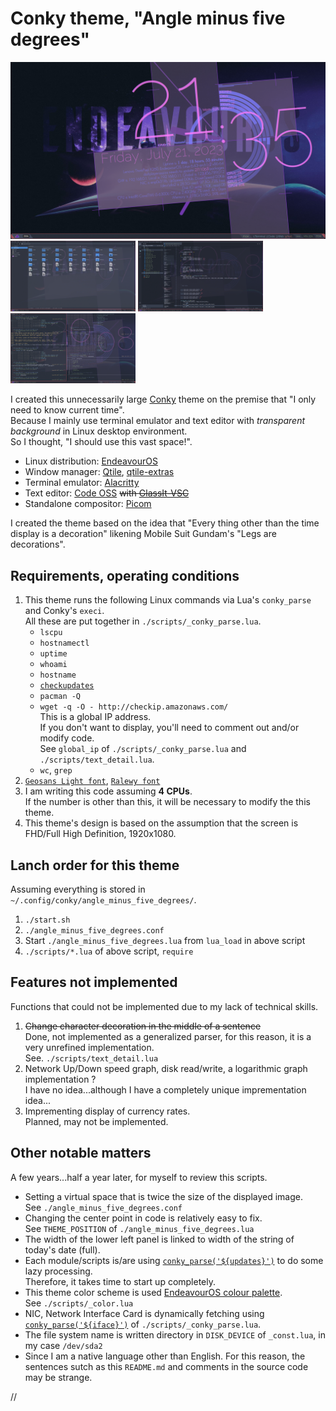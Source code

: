 # Conky theme, "Angle minus five degrees"


<img src="./images/EndeavourOS_Qtile_2023-07-21_21-35-52.png" width="630"><br clear="all" />
<img src="./images/EndeavourOS_Qtile_2023-07-21_20-07-09.png" width="200">
<img src="./images/EndeavourOS_Qtile_2023-07-21_20-08-16.png" width="200">
<img src="./images//EndeavourOS_Qtile_2023-07-21_20-08-22.png" width="200">


I created this unnecessarily large [Conky](https://github.com/brndnmtthws/conky) theme on the premise that "I only need to know current time".  
Because I mainly use terminal emulator and text editor with _transparent background_ in Linux desktop environment.  
So I thought, "I should use this vast space!".

- Linux distribution: [EndeavourOS](https://endeavouros.com/)
- Window manager: [Qtile](http://www.qtile.org/), [qtile-extras](https://qtile-extras.readthedocs.io/en/stable/#)
- Terminal emulator: [Alacritty](https://github.com/alacritty/alacritty)
- Text editor: [Code OSS](https://github.com/microsoft/vscode/) ~~with [GlassIt-VSC](https://marketplace.visualstudio.com/items?itemName=s-nlf-fh.glassit)~~
- Standalone compositor: [Picom](https://wiki.archlinux.org/title/Picom)

I created the theme based on the idea that "Every thing other than the time display is a decoration" likening Mobile Suit Gundam's "Legs are decorations".


## Requirements, operating conditions

1. This theme runs the following Linux commands via Lua's `conky_parse` and Conky's `execi`.  
   All these are put together in `./scripts/_conky_parse.lua`.
    - `lscpu`
    - `hostnamectl`
    - `uptime`
    - `whoami`
    - `hostname`
    - [`checkupdates`](https://man.archlinux.org/man/community/pacman-contrib/checkupdates.8.en)
    - `pacman -Q`
    - `wget -q -O - http://checkip.amazonaws.com/`  
      This is a global IP address.  
      If you don't want to display, you'll need to comment out and/or modify code.  
      See `global_ip` of `./scripts/_conky_parse.lua` and `./scripts/text_detail.lua`.
    - `wc`, `grep`
2. [`Geosans Light font`](https://aur.archlinux.org/packages/ttf-geosans-light), [`Ralewy font`](https://aur.archlinux.org/packages/ttf-raleway)
3. I am writing this code assuming **4 CPUs**.  
   If the number is other than this, it will be necessary to modify the this theme.
4. This theme's design is based on the assumption that the screen is FHD/Full High Definition, 1920x1080.


## Lanch order for this theme

Assuming everything is stored in `~/.config/conky/angle_minus_five_degrees/`.

1. `./start.sh`
2. `./angle_minus_five_degrees.conf`
3. Start `./angle_minus_five_degrees.lua` from `lua_load` in above script
4. `./scripts/*.lua` of above script, `require`


## Features not implemented

Functions that could not be implemented due to my lack of technical skills.

1. ~~Change character decoration in the middle of a sentence~~  
   Done, not implemented as a generalized parser, for this reason, it is a very unrefined implementation.   
   See. `./scripts/text_detail.lua`
2. Network Up/Down speed graph, disk read/write, a logarithmic graph implementation ?  
   I have no idea...although I have a completely unique imprementation idea...
3. Imprementing display of currency rates.  
   Planned, may not be implemented.


## Other notable matters

A few years...half a year later, for myself to review this scripts.

- Setting a virtual space that is twice the size of the displayed image.  
  See `./angle_minus_five_degrees.conf`
- Changing the center point in code is relatively easy to fix.  
  See `THEME_POSITION` of `./angle_minus_five_degrees.lua`
- The width of the lower left panel is linked to width of the string of today's date (full).
- Each module/scripts is/are using [`conky_parse('${updates}')`](https://conky.cc/variables#updates) to do some lazy processing.  
  Therefore, it takes time to start up completely.
- This theme color scheme is used [EndeavourOS colour palette](https://forum.endeavouros.com/t/colour-palette/3480).  
  See `./scripts/_color.lua`
- NIC, Network Interface Card is dynamically fetching using [`conky_parse('${iface}')`](https://conky.cc/variables#gw_iface) of `./scripts/_conky_parse.lua`.
- The file system name is written directory in `DISK_DEVICE` of `_const.lua`, in my case `/dev/sda2`
- Since I am a native language other than English. For this reason, the sentences sutch as this `README.md` and comments in the source code may be strange.



//
